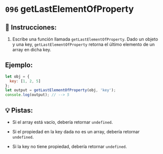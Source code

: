 # `096` getLastElementOfProperty

## 📝 Instrucciones: 

1. Escribe una función llamada `getLastElementOfProperty`. Dado un objeto y una key, `getLastElementOfProperty` retorna el último elemento de un array en dicha key.

## Ejemplo:

```js
let obj = {
  key: [1, 2, 5]
};
let output = getLastElementOfProperty(obj, 'key');
console.log(output); // --> 5
```

## 💡 Pistas:

+ Si el array está vacío, debería retornar `undefined`.

+ Si el propiedad en la key dada no es un array, debería retornar `undefined`.

+ Si la key no tiene propiedad, debería retornar `undefined`.
